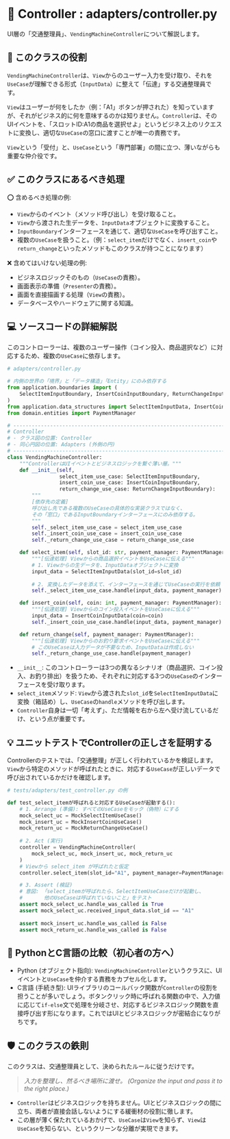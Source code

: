 # 🛂 Controller : adapters/controller.py

UI層の「交通整理員」、`VendingMachineController`について解説します。

## 🎯 このクラスの役割

`VendingMachineController`は、`View`からのユーザー入力を受け取り、それを`UseCase`が理解できる形式（`InputData`）に整えて「伝達」する交通整理員です。

`View`はユーザーが何をしたか（例：「A1」ボタンが押された）を知っていますが、それがビジネス的に何を意味するのかは知りません。`Controller`は、そのUIイベントを、「スロットID:A1の商品を選択せよ」というビジネス上のリクエストに変換し、適切な`UseCase`の窓口に渡すことが唯一の責務です。

`View`という「受付」と、`UseCase`という「専門部署」の間に立つ、薄いながらも重要な仲介役です。

## ✅ このクラスにあるべき処理

⭕️ 含めるべき処理の例:

  * `View`からのイベント（メソッド呼び出し）を受け取ること。
  * `View`から渡された生データを、`InputData`オブジェクトに変換すること。
  * `InputBoundary`インターフェースを通じて、適切な`UseCase`を呼び出すこと。
  * 複数の`UseCase`を扱うこと。（例：`select_item`だけでなく、`insert_coin`や`return_change`といったメソッドもこのクラスが持つことになります）

❌ 含めてはいけない処理の例:

  * ビジネスロジックそのもの（`UseCase`の責務）。
  * 画面表示の準備（`Presenter`の責務）。
  * 画面を直接描画する処理（`View`の責務）。
  * データベースやハードウェアに関する知識。

## 💻 ソースコードの詳細解説

このコントローラーは、複数のユーザー操作（コイン投入、商品選択など）に対応するため、複数の`UseCase`に依存します。

```python
# adapters/controller.py

# 内側の世界の「境界」と「データ構造」「Entity」にのみ依存する
from application.boundaries import (
    SelectItemInputBoundary, InsertCoinInputBoundary, ReturnChangeInputBoundary
)
from application.data_structures import SelectItemInputData, InsertCoinInputData
from domain.entities import PaymentManager

# -----------------------------------------------------------------------------
# Controller
# - クラス図の位置: Controller
# - 同心円図の位置: Adapters (外側の円)
# -----------------------------------------------------------------------------
class VendingMachineController:
    """ControllerはUIイベントとビジネスロジックを繋ぐ薄い層。"""
    def __init__(self,
                 select_item_use_case: SelectItemInputBoundary,
                 insert_coin_use_case: InsertCoinInputBoundary,
                 return_change_use_case: ReturnChangeInputBoundary):
        """
        [依存先の定義]
        呼び出し先である複数のUseCaseの具体的な実装クラスではなく、
        その「窓口」であるInputBoundaryインターフェースにのみ依存する。
        """
        self._select_item_use_case = select_item_use_case
        self._insert_coin_use_case = insert_coin_use_case
        self._return_change_use_case = return_change_use_case

    def select_item(self, slot_id: str, payment_manager: PaymentManager):
        """[伝達処理] Viewからの商品選択イベントをUseCaseに伝える"""
        # 1. Viewからの生データを、InputDataオブジェクトに変換
        input_data = SelectItemInputData(slot_id=slot_id)
        
        # 2. 変換したデータを添えて、インターフェースを通じてUseCaseの実行を依頼
        self._select_item_use_case.handle(input_data, payment_manager)

    def insert_coin(self, coin: int, payment_manager: PaymentManager):
        """[伝達処理] Viewからのコイン投入イベントをUseCaseに伝える"""
        input_data = InsertCoinInputData(coin=coin)
        self._insert_coin_use_case.handle(input_data, payment_manager)

    def return_change(self, payment_manager: PaymentManager):
        """[伝達処理] Viewからのお釣り要求イベントをUseCaseに伝える"""
        # このUseCaseは入力データが不要なため、InputDataは作成しない
        self._return_change_use_case.handle(payment_manager)
```

  * `__init__`: このコントローラーは3つの異なるシナリオ（商品選択、コイン投入、お釣り排出）を扱うため、それぞれに対応する3つの`UseCase`のインターフェースを受け取ります。
  * `select_item`メソッド: `View`から渡された`slot_id`を`SelectItemInputData`に変換（箱詰め）し、`UseCase`の`handle`メソッドを呼び出します。
  * `Controller`自身は一切「考えず」、ただ情報を右から左へ受け流しているだけ、という点が重要です。

## 💡 ユニットテストでControllerの正しさを証明する

Controllerのテストでは、「交通整理」が正しく行われているかを検証します。`View`から特定のメソッドが呼ばれたときに、対応する`UseCase`が正しいデータで呼び出されているかだけを確認します。

```python
# tests/adapters/test_controller.py の例

def test_select_itemが呼ばれると対応するUseCaseが起動する():
    # 1. Arrange (準備): すべてのUseCaseをモック（偽物）にする
    mock_select_uc = MockSelectItemUseCase()
    mock_insert_uc = MockInsertCoinUseCase()
    mock_return_uc = MockReturnChangeUseCase()
    
    # 2. Act (実行)
    controller = VendingMachineController(
        mock_select_uc, mock_insert_uc, mock_return_uc
    )
    # Viewから select_item が呼ばれたと仮定
    controller.select_item(slot_id="A1", payment_manager=PaymentManager())

    # 3. Assert (検証)
    # 意図: 「select_itemが呼ばれたら、SelectItemUseCaseだけが起動し、
    #       他のUseCaseは呼ばれていないこと」をテスト
    assert mock_select_uc.handle_was_called is True
    assert mock_select_uc.received_input_data.slot_id == "A1"
    
    assert mock_insert_uc.handle_was_called is False
    assert mock_return_uc.handle_was_called is False
```

## 🐍 PythonとC言語の比較（初心者の方へ）

  * Python (オブジェクト指向): `VendingMachineController`というクラスに、UIイベントと`UseCase`を仲介する責務をカプセル化します。
  * C言語 (手続き型): UIライブラリのコールバック関数が`Controller`の役割を担うことが多いでしょう。ボタンクリック時に呼ばれる関数の中で、入力値に応じて`if-else`文で処理を分岐させ、対応するビジネスロジック関数を直接呼び出す形になります。これではUIとビジネスロジックが密結合になりがちです。

## 🛡️ このクラスの鉄則

このクラスは、交通整理員として、決められたルールに従うだけです。

> *入力を整理し、然るべき場所に渡せ。 (Organize the input and pass it to the right place.)*

  * `Controller`はビジネスロジックを持ちません。UIとビジネスロジックの間に立ち、両者が直接会話しないようにする緩衝材の役割に徹します。
  * この層が薄く保たれているおかげで、`UseCase`は`View`を知らず、`View`は`UseCase`を知らない、というクリーンな分離が実現できます。